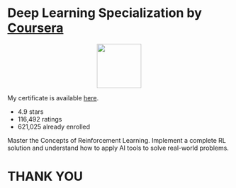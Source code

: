 # Deep Learning Specialization by [Coursera](https://www.coursera.org/specializations/deep-learning)

<p align="center"><img width="100" src="https://mindfieldconsulting.com/wp-content/uploads/2018/07/coursera-logo.png" />  </p>

My certificate is available [here](https://www.coursera.org/account/accomplishments/specialization/Y3CPZKHHHUQP).

- 4.9 stars
- 116,492 ratings
- 621,025 already enrolled
    
Master the Concepts of Reinforcement Learning. Implement a complete RL solution and understand how to apply AI tools to solve real-world problems.

# THANK YOU
